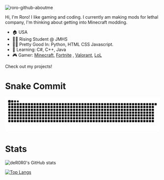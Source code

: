 ![roro-github-aboutme](https://github.com/deR0R0/deR0R0/assets/126121919/5ad0b3f5-5f57-43c0-9e2f-b394f8958aa0)

Hi, I'm Roro! I like gaming and coding. I currently am making mods for lethal company, I'm thinking about getting into Minecraft modding.

* 🏠 USA
* 👨‍🎓 Rising Student @ JMHS
* 👨‍💻 Pretty Good In: Python, HTML CSS Javascript.
* 🏫 Learning: C#, C++, Java
* 🎮 Gamer: [Minecraft](https://namemc.com/profile/Symbull.1), [Fortnite](https://fortnitetracker.com/profile/all/Symbull) , [Valorant](https://tracker.gg/valorant/profile/riot/Roro%2300000/overview), [LoL](https://tracker.gg/lol/profile/riot/NA/%E6%88%91%E5%96%9C%E6%AC%A2%E4%BD%A0%23valor/overview?playlist=NORMAL_5V5_QUICKPLAY)

Check out my projects!

# Snake Commit
![SNAKE](https://github.com/deR0R0/deR0R0/blob/output/github-contribution-grid-snake-dark.svg)

# Stats
![deR0R0's GitHub stats](https://github-readme-stats.vercel.app/api?username=deR0R0&show_icons=true&theme=dracula)

[![Top Langs](https://github-readme-stats.vercel.app/api/top-langs/?username=anuraghazra)](https://github.com/anuraghazra/github-readme-stats)

